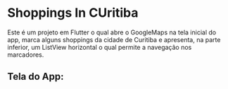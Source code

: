 # Shoppings In CUritiba

Este é um projeto em Flutter o qual abre o GoogleMaps na tela inicial do app,
marca alguns shoppings da cidade de Curitiba e apresenta, na parte inferior,
um ListView horizontal o qual permite a navegação nos marcadores.

## Tela do App:

[](screenshot.png)
